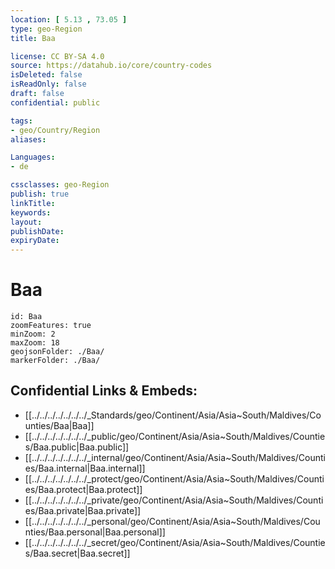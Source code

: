 ```yaml
---
location: [ 5.13 , 73.05 ] 
type: geo-Region
title: Baa

license: CC BY-SA 4.0
source: https://datahub.io/core/country-codes
isDeleted: false
isReadOnly: false
draft: false
confidential: public

tags:
- geo/Country/Region
aliases:

Languages:
- de

cssclasses: geo-Region
publish: true
linkTitle: 
keywords: 
layout: 
publishDate: 
expiryDate: 
---
```


# Baa

```leaflet
id: Baa
zoomFeatures: true 
minZoom: 2 
maxZoom: 18
geojsonFolder: ./Baa/
markerFolder: ./Baa/
```


## Confidential Links & Embeds: 
- [[../../../../../../../_Standards/geo/Continent/Asia/Asia~South/Maldives/Counties/Baa|Baa]] 
- [[../../../../../../../_public/geo/Continent/Asia/Asia~South/Maldives/Counties/Baa.public|Baa.public]] 
- [[../../../../../../../_internal/geo/Continent/Asia/Asia~South/Maldives/Counties/Baa.internal|Baa.internal]] 
- [[../../../../../../../_protect/geo/Continent/Asia/Asia~South/Maldives/Counties/Baa.protect|Baa.protect]] 
- [[../../../../../../../_private/geo/Continent/Asia/Asia~South/Maldives/Counties/Baa.private|Baa.private]] 
- [[../../../../../../../_personal/geo/Continent/Asia/Asia~South/Maldives/Counties/Baa.personal|Baa.personal]] 
- [[../../../../../../../_secret/geo/Continent/Asia/Asia~South/Maldives/Counties/Baa.secret|Baa.secret]] 

